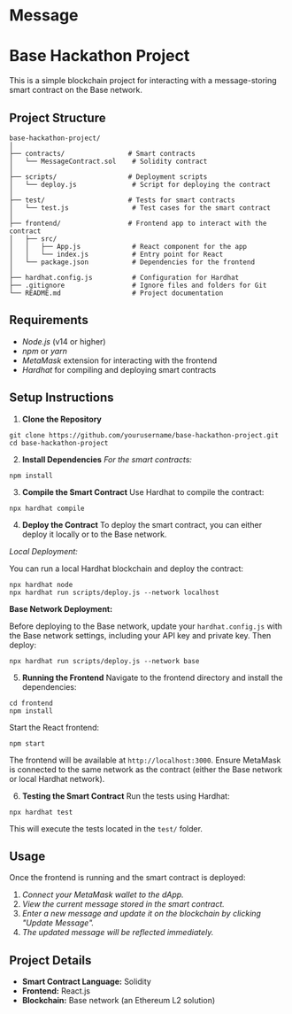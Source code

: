 # Message
# Base Hackathon Project

This is a simple blockchain project for interacting with a message-storing smart contract on the Base network.

## Project Structure

```
base-hackathon-project/
│
├── contracts/                # Smart contracts
│   └── MessageContract.sol    # Solidity contract
│
├── scripts/                  # Deployment scripts
│   └── deploy.js              # Script for deploying the contract
│
├── test/                     # Tests for smart contracts
│   └── test.js                # Test cases for the smart contract
│
├── frontend/                 # Frontend app to interact with the contract
│   ├── src/
│   │   ├── App.js             # React component for the app
│   │   └── index.js           # Entry point for React
│   └── package.json           # Dependencies for the frontend
│
├── hardhat.config.js          # Configuration for Hardhat
├── .gitignore                 # Ignore files and folders for Git
└── README.md                  # Project documentation
```
## Requirements
* *Node.js* (v14 or higher)
* *npm* or *yarn*
* *MetaMask* extension for interacting with the frontend
* *Hardhat* for compiling and deploying smart contracts

## Setup Instructions
1. **Clone the Repository**
```
git clone https://github.com/yourusername/base-hackathon-project.git
cd base-hackathon-project
```
2. **Install Dependencies**
*For the smart contracts:*
```
npm install
```
3. **Compile the Smart Contract**
Use Hardhat to compile the contract:
```
npx hardhat compile
```
4. **Deploy the Contract**
To deploy the smart contract, you can either deploy it locally or to the Base network.

*Local Deployment:*

You can run a local Hardhat blockchain and deploy the contract:
```
npx hardhat node
npx hardhat run scripts/deploy.js --network localhost
```
**Base Network Deployment:**

Before deploying to the Base network, update your `hardhat.config.js` with the Base network settings, including your API key and private key. Then deploy:
```
npx hardhat run scripts/deploy.js --network base
```
5. **Running the Frontend**
Navigate to the frontend directory and install the dependencies:
```
cd frontend
npm install
```
Start the React frontend:

```
npm start
```
The frontend will be available at `http://localhost:3000`. Ensure MetaMask is connected to the same network as the contract (either the Base network or local Hardhat network).

6. **Testing the Smart Contract**
Run the tests using Hardhat:
```
npx hardhat test
```
This will execute the tests located in the `test/` folder.
## Usage

Once the frontend is running and the smart contract is deployed:
1. *Connect your MetaMask wallet to the dApp.*
2. *View the current message stored in the smart contract.*
3. *Enter a new message and update it on the blockchain by clicking "Update Message".*
4. *The updated message will be reflected immediately.*

  ## Project Details
* **Smart Contract Language:** Solidity
* **Frontend:** React.js
* **Blockchain:** Base network (an Ethereum L2 solution)

